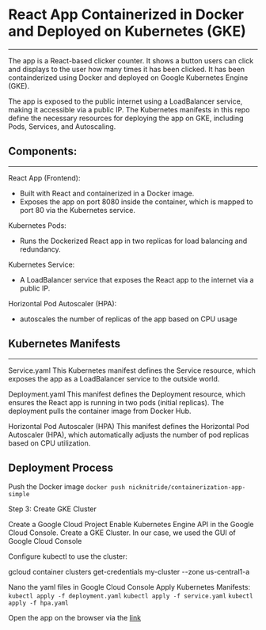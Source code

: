 # React App Containerized in Docker and Deployed on Kubernetes (GKE)
***
The app is a React-based clicker counter. It shows a button users can click and displays to the user how many times it has been clicked. It has been containderized using Docker and deployed on Google Kubernetes Engine (GKE).

The app is exposed to the public internet using a LoadBalancer service, making it accessible via a public IP. The Kubernetes manifests in this repo define the necessary resources for deploying the app on GKE, including Pods, Services, and Autoscaling.


## Components:
***
React App (Frontend):
* Built with React and containerized in a Docker image.
* Exposes the app on port 8080 inside the container, which is mapped to port 80 via the Kubernetes service.

Kubernetes Pods:
* Runs the Dockerized React app in two replicas for load balancing and redundancy.

Kubernetes Service:
* A LoadBalancer service that exposes the React app to the internet via a public IP.

Horizontal Pod Autoscaler (HPA):
* autoscales the number of replicas of the app based on CPU usage

## Kubernetes Manifests
***
Service.yaml
This Kubernetes manifest defines the Service resource, which exposes the app as a LoadBalancer service to the outside world.


Deployment.yaml
This manifest defines the Deployment resource, which ensures the React app is running in two pods (initial replicas). The deployment pulls the container image from Docker Hub.


Horizontal Pod Autoscaler (HPA)
This manifest defines the Horizontal Pod Autoscaler (HPA), which automatically adjusts the number of pod replicas based on CPU utilization.

  

## Deployment Process
Push the Docker image
`docker push nicknitride/containerization-app-simple`

Step 3: Create GKE Cluster

Create a Google Cloud Project
Enable Kubernetes Engine API in the Google Cloud Console.
Create a GKE Cluster. In our case, we used the GUI of Google Cloud Console

Configure kubectl to use the cluster:

gcloud container clusters get-credentials my-cluster --zone us-central1-a

Nano the yaml files in Google Cloud Console
Apply Kubernetes Manifests:
`kubectl apply -f deployment.yaml`
`kubectl apply -f service.yaml`
`kubectl apply -f hpa.yaml`

Open the app on the browser via the [link](http://34.101.166.26)